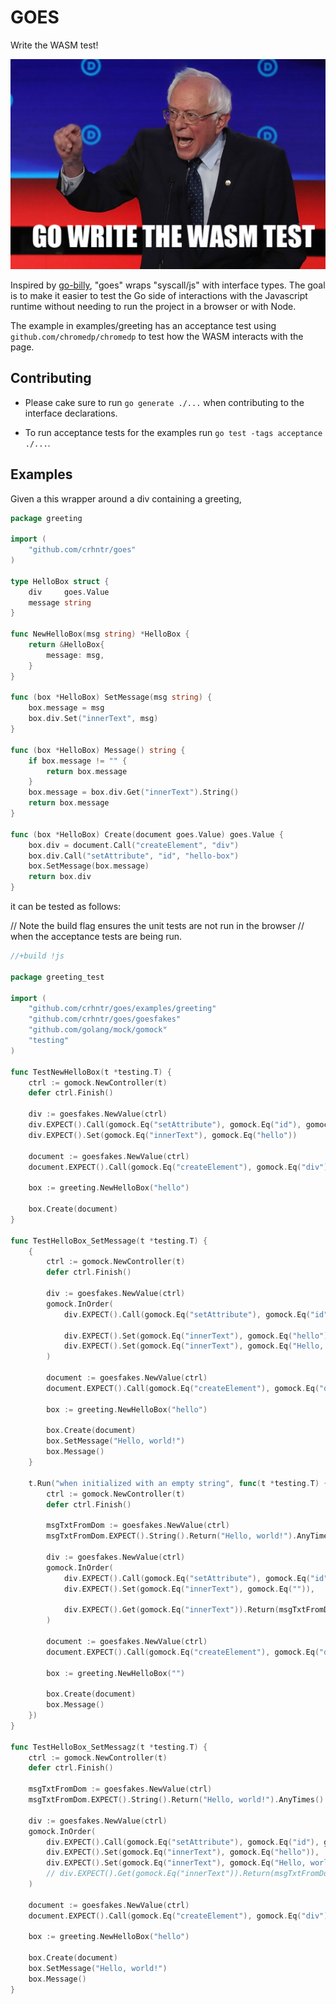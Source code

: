 # GOES

Write the WASM test!

![Go write the WASM test (a riff on Bernie's quote "I wrote the damn bill!")](https://raw.githubusercontent.com/crhntr/goes/master/tooling/GoWriteTheWasmTest.png)

Inspired by [go-billy](https://github.com/src-d/go-billy), "goes" wraps
"syscall/js" with interface types. The goal is to make it easier to test the Go
side of interactions with the Javascript runtime without needing to run the
project in a browser or with Node.

The example in examples/greeting has an acceptance test using
`github.com/chromedp/chromedp` to test how the WASM interacts with the page.

## Contributing

- Please cake sure to run `go generate ./...` when contributing to the interface declarations.

- To run acceptance tests for the examples run `go test -tags acceptance ./...`.

## Examples

Given a this wrapper around a div containing a greeting,

```go
package greeting

import (
	"github.com/crhntr/goes"
)

type HelloBox struct {
	div     goes.Value
	message string
}

func NewHelloBox(msg string) *HelloBox {
	return &HelloBox{
		message: msg,
	}
}

func (box *HelloBox) SetMessage(msg string) {
	box.message = msg
	box.div.Set("innerText", msg)
}

func (box *HelloBox) Message() string {
	if box.message != "" {
		return box.message
	}
	box.message = box.div.Get("innerText").String()
	return box.message
}

func (box *HelloBox) Create(document goes.Value) goes.Value {
	box.div = document.Call("createElement", "div")
	box.div.Call("setAttribute", "id", "hello-box")
	box.SetMessage(box.message)
	return box.div
}
```

it can be tested as follows:

// Note the build flag ensures the unit tests are not run in the browser
// when the acceptance tests are being run.

```go
//+build !js

package greeting_test

import (
	"github.com/crhntr/goes/examples/greeting"
	"github.com/crhntr/goes/goesfakes"
	"github.com/golang/mock/gomock"
	"testing"
)

func TestNewHelloBox(t *testing.T) {
	ctrl := gomock.NewController(t)
	defer ctrl.Finish()

	div := goesfakes.NewValue(ctrl)
	div.EXPECT().Call(gomock.Eq("setAttribute"), gomock.Eq("id"), gomock.Eq("hello-box"))
	div.EXPECT().Set(gomock.Eq("innerText"), gomock.Eq("hello"))

	document := goesfakes.NewValue(ctrl)
	document.EXPECT().Call(gomock.Eq("createElement"), gomock.Eq("div")).Return(div).Times(1)

	box := greeting.NewHelloBox("hello")

	box.Create(document)
}

func TestHelloBox_SetMessage(t *testing.T) {
	{
		ctrl := gomock.NewController(t)
		defer ctrl.Finish()

		div := goesfakes.NewValue(ctrl)
		gomock.InOrder(
			div.EXPECT().Call(gomock.Eq("setAttribute"), gomock.Eq("id"), gomock.Eq("hello-box")),

			div.EXPECT().Set(gomock.Eq("innerText"), gomock.Eq("hello")),
			div.EXPECT().Set(gomock.Eq("innerText"), gomock.Eq("Hello, world!")),
		)

		document := goesfakes.NewValue(ctrl)
		document.EXPECT().Call(gomock.Eq("createElement"), gomock.Eq("div")).Return(div).Times(1)

		box := greeting.NewHelloBox("hello")

		box.Create(document)
		box.SetMessage("Hello, world!")
		box.Message()
	}

	t.Run("when initialized with an empty string", func(t *testing.T) {
		ctrl := gomock.NewController(t)
		defer ctrl.Finish()

		msgTxtFromDom := goesfakes.NewValue(ctrl)
		msgTxtFromDom.EXPECT().String().Return("Hello, world!").AnyTimes()

		div := goesfakes.NewValue(ctrl)
		gomock.InOrder(
			div.EXPECT().Call(gomock.Eq("setAttribute"), gomock.Eq("id"), gomock.Eq("hello-box")),
			div.EXPECT().Set(gomock.Eq("innerText"), gomock.Eq("")),

			div.EXPECT().Get(gomock.Eq("innerText")).Return(msgTxtFromDom), // <- what changed
		)

		document := goesfakes.NewValue(ctrl)
		document.EXPECT().Call(gomock.Eq("createElement"), gomock.Eq("div")).Return(div).Times(1)

		box := greeting.NewHelloBox("")

		box.Create(document)
		box.Message()
	})
}

func TestHelloBox_SetMessagz(t *testing.T) {
	ctrl := gomock.NewController(t)
	defer ctrl.Finish()

	msgTxtFromDom := goesfakes.NewValue(ctrl)
	msgTxtFromDom.EXPECT().String().Return("Hello, world!").AnyTimes()

	div := goesfakes.NewValue(ctrl)
	gomock.InOrder(
		div.EXPECT().Call(gomock.Eq("setAttribute"), gomock.Eq("id"), gomock.Eq("hello-box")),
		div.EXPECT().Set(gomock.Eq("innerText"), gomock.Eq("hello")),
		div.EXPECT().Set(gomock.Eq("innerText"), gomock.Eq("Hello, world!")),
		// div.EXPECT().Get(gomock.Eq("innerText")).Return(msgTxtFromDom),
	)

	document := goesfakes.NewValue(ctrl)
	document.EXPECT().Call(gomock.Eq("createElement"), gomock.Eq("div")).Return(div).Times(1)

	box := greeting.NewHelloBox("hello")

	box.Create(document)
	box.SetMessage("Hello, world!")
	box.Message()
}
```
